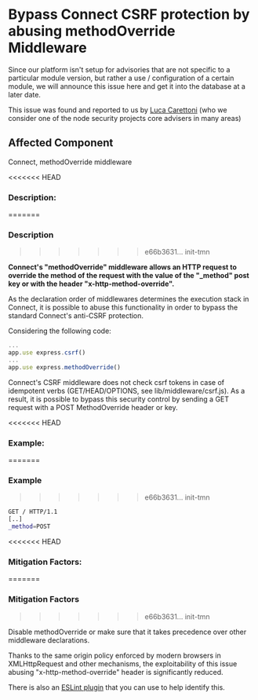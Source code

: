 # Bypass Connect CSRF protection by abusing methodOverride Middleware

Since our platform isn't setup for advisories that are not specific to a particular module version, but rather a use / configuration of a certain module, we will announce this issue here and get it into the database at a later date.

This issue was found and reported to us by [Luca Carettoni](http://twitter.com/_ikki) (who we consider one of the node security projects core advisers in many areas)

## Affected Component

Connect, methodOverride middleware

<<<<<<< HEAD
### Description:
=======
### Description
>>>>>>> e66b3631... init-tmn

**Connect's "methodOverride" middleware allows an HTTP request to override the method of the request with the value of the "\_method" post key or with the header "x-http-method-override".**

As the declaration order of middlewares determines the execution stack in Connect, it is possible to abuse this functionality in order to bypass the standard Connect's anti-CSRF protection.

Considering the following code:

```js
...
app.use express.csrf()
...
app.use express.methodOverride()
```

Connect's CSRF middleware does not check csrf tokens in case of idempotent verbs (GET/HEAD/OPTIONS, see lib/middleware/csrf.js). As a result, it is possible to bypass this security control by sending a GET request with a POST MethodOverride header or key.

<<<<<<< HEAD
### Example:
=======
### Example
>>>>>>> e66b3631... init-tmn

```sh
GET / HTTP/1.1
[..]
_method=POST
```

<<<<<<< HEAD
### Mitigation Factors:
=======
### Mitigation Factors
>>>>>>> e66b3631... init-tmn

Disable methodOverride or make sure that it takes precedence over other middleware declarations.

Thanks to the same origin policy enforced by modern browsers in XMLHttpRequest and other mechanisms, the exploitability of this issue abusing "x-http-method-override" header is significantly reduced.

There is also an [ESLint plugin](https://github.com/evilpacket/eslint-rules) that you can use to help identify this.

